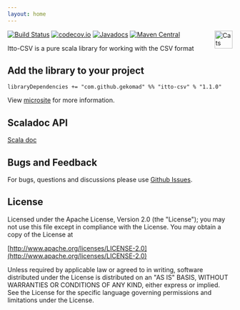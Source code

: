 ```yaml
---
layout: home
---
```

[![Build Status](https://travis-ci.com/gekomad/itto-csv.svg?branch=master)](https://travis-ci.com/gekomad/itto-csv)
[![codecov.io](http://codecov.io/github/gekomad/itto-csv/coverage.svg?branch=master)](http://codecov.io/github/gekomad/itto-csv?branch=master)
[![Javadocs](https://javadoc.io/badge/com.github.gekomad/itto-csv_2.13.svg)](https://javadoc.io/doc/com.github.gekomad/itto-csv_2.13)
[![Maven Central](https://maven-badges.herokuapp.com/maven-central/com.github.gekomad/itto-csv_2.13/badge.svg)](https://maven-badges.herokuapp.com/maven-central/com.github.gekomad/itto-csv_2.13)
<a href="https://typelevel.org/cats/"><img src="https://typelevel.org/cats/img/cats-badge.svg" height="40px" align="right" alt="Cats friendly" /></a>


Itto-CSV is a pure scala library for working with the CSV format

## Add the library to your project

`libraryDependencies += "com.github.gekomad" %% "itto-csv" % "1.1.0"`


View [microsite](https://gekomad.github.io/itto-csv/docs/) for more information.

## Scaladoc API
[Scala doc](https://javadoc.io/doc/com.github.gekomad/itto-csv_2.13)

## Bugs and Feedback
For bugs, questions and discussions please use [Github Issues](https://github.com/gekomad/itto-csv/issues).

## License

Licensed under the Apache License, Version 2.0 (the "License"); you may not use this file except in compliance
with the License. You may obtain a copy of the License at

[http://www.apache.org/licenses/LICENSE-2.0](http://www.apache.org/licenses/LICENSE-2.0)

Unless required by applicable law or agreed to in writing, software distributed under the License is distributed on an
"AS IS" BASIS, WITHOUT WARRANTIES OR CONDITIONS OF ANY KIND, either express or implied.
See the License for the specific language governing permissions and limitations under the License.
